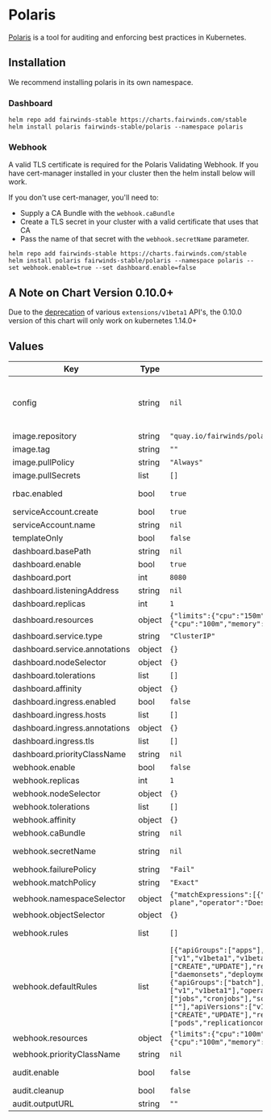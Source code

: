 # Polaris

[Polaris](https://github.com/FairwindsOps/polaris)
is a tool for auditing and enforcing best practices in Kubernetes.

## Installation
We recommend installing polaris in its own namespace.

### Dashboard
```
helm repo add fairwinds-stable https://charts.fairwinds.com/stable
helm install polaris fairwinds-stable/polaris --namespace polaris
```

### Webhook

A valid TLS certificate is required for the Polaris Validating Webhook. If you have cert-manager installed in your cluster then the helm install below will work.

If you don't use cert-manager, you'll need to:
* Supply a CA Bundle with the `webhook.caBundle`
* Create a TLS secret in your cluster with a valid certificate that uses that CA
* Pass the name of that secret with the `webhook.secretName` parameter.

```
helm repo add fairwinds-stable https://charts.fairwinds.com/stable
helm install polaris fairwinds-stable/polaris --namespace polaris --set webhook.enable=true --set dashboard.enable=false
```

## A Note on Chart Version 0.10.0+

Due to the [deprecation](https://kubernetes.io/blog/2019/07/18/api-deprecations-in-1-16/) of various `extensions/v1beta1` API's,
the 0.10.0 version of this chart will only work on kubernetes 1.14.0+

## Values

| Key | Type | Default | Description |
|-----|------|---------|-------------|
| config | string | `nil` | The (polaris configuration)[https://github.com/FairwindsOps/polaris#configuration]. If not provided then the (default)[https://github.com/FairwindsOps/polaris/blob/master/examples/config.yaml] config from Polaris is used. |
| image.repository | string | `"quay.io/fairwinds/polaris"` | Image repo |
| image.tag | string | `""` | The Polaris Image tag to use. Defaults to the Chart's AppVersion |
| image.pullPolicy | string | `"Always"` | Image pull policy |
| image.pullSecrets | list | `[]` | Image pull secrets |
| rbac.enabled | bool | `true` | Whether RBAC resources (ClusterRole, ClusterRolebinding) should be created |
| serviceAccount.create | bool | `true` | Specifies whether a service account should be created |
| serviceAccount.name | string | `nil` | The name of the service account to use. |
| templateOnly | bool | `false` | Outputs Namespace names, used with `helm template` |
| dashboard.basePath | string | `nil` | Path on which the dashboard is served. Defaults to `/` |
| dashboard.enable | bool | `true` | Whether to run the dashboard. |
| dashboard.port | int | `8080` | Port that the dashboard will run from. |
| dashboard.listeningAddress | string | `nil` | Dashboard listerning address. |
| dashboard.replicas | int | `1` | Number of replicas to run. |
| dashboard.resources | object | `{"limits":{"cpu":"150m","memory":"512Mi"},"requests":{"cpu":"100m","memory":"128Mi"}}` | Requests and limits for the dashboard |
| dashboard.service.type | string | `"ClusterIP"` | Service Type |
| dashboard.service.annotations | object | `{}` | Service annotations |
| dashboard.nodeSelector | object | `{}` | Dashboard pod nodeSelector |
| dashboard.tolerations | list | `[]` | Dashboard pod tolerations |
| dashboard.affinity | object | `{}` || Dashboard affinity |
| dashboard.ingress.enabled | bool | `false` | Whether to enable ingress to the dashboard |
| dashboard.ingress.hosts | list | `[]` | Web ingress hostnames |
| dashboard.ingress.annotations | object | `{}` | Web ingress annotations |
| dashboard.ingress.tls | list | `[]` | Ingress TLS configuration |
| dashboard.priorityClassName | string | `nil` | Priority Class name to be used in deployment if provided. |
| webhook.enable | bool | `false` | Whether to run the Validating Webhook |
| webhook.replicas | int | `1` | Number of replicas |
| webhook.nodeSelector | object | `{}` | Webhook pod nodeSelector |
| webhook.tolerations | list | `[]` | Webhook pod tolerations |
| webhook.affinity | object | `{}` || Webhook affinity |
| webhook.caBundle | string | `nil` | CA Bundle to use for Validating Webhook instead of cert-manager |
| webhook.secretName | string | `nil` | Name of the secret containing a TLS certificate to use if cert-manager is not used. |
| webhook.failurePolicy | string | `"Fail"` | failurePolicy for the ValidatingWebhookConfiguration |
| webhook.matchPolicy | string | `"Exact"` | matchPolicy for the ValidatingWebhookConfiguration |
| webhook.namespaceSelector | object | `{"matchExpressions":[{"key":"control-plane","operator":"DoesNotExist"}]}` | namespaceSelector for the ValidatingWebhookConfiguration |
| webhook.objectSelector | object | `{}` | objectSelector for the ValidatingWebhookConfiguration |
| webhook.rules | list | `[]` | An array of additional for the ValidatingWebhookConfiguration. Each requires a set of apiGroups, apiVersions, operations, resources, and a scope. |
| webhook.defaultRules | list | `[{"apiGroups":["apps"],"apiVersions":["v1","v1beta1","v1beta2"],"operations":["CREATE","UPDATE"],"resources":["daemonsets","deployments","statefulsets"],"scope":"Namespaced"},{"apiGroups":["batch"],"apiVersions":["v1","v1beta1"],"operations":["CREATE","UPDATE"],"resources":["jobs","cronjobs"],"scope":"Namespaced"},{"apiGroups":[""],"apiVersions":["v1"],"operations":["CREATE","UPDATE"],"resources":["pods","replicationcontrollers"],"scope":"Namespaced"}]` | An array of rules for common types for the ValidatingWebhookConfiguration |
| webhook.resources | object | `{"limits":{"cpu":"100m","memory":"128Mi"},"requests":{"cpu":"100m","memory":"128Mi"}}` | Requests and limits for the webhook. |
| webhook.priorityClassName | string | `nil` | Priority Class name to be used in deployment if provided. |
| audit.enable | bool | `false` | Runs a one-time audit. This is used internally at Fairwinds, and may not be useful for others. |
| audit.cleanup | bool | `false` | Whether to delete the namespace once the audit is finished. |
| audit.outputURL | string | `""` | A URL which will receive a POST request with audit results. |
